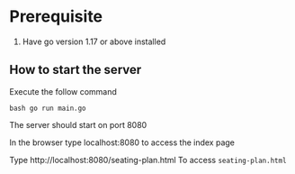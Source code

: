 # Prerequisite

1. Have go version 1.17 or above installed

## How to start the server

Execute the follow command

```
bash go run main.go
```

The server should start on port 8080

In the browser type localhost:8080 to access the index page

Type http://localhost:8080/seating-plan.html To access `seating-plan.html`